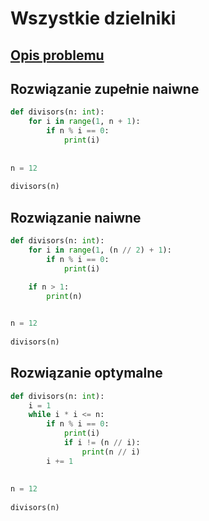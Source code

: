 # Wszystkie dzielniki

## [Opis problemu](../../../../algorithms/integers/divisors.md)


## Rozwiązanie zupełnie naiwne

```python linenums="1"
def divisors(n: int):
    for i in range(1, n + 1):
        if n % i == 0:
            print(i)
 
 
n = 12
 
divisors(n)
```


## Rozwiązanie naiwne

```python linenums="1"
def divisors(n: int):
    for i in range(1, (n // 2) + 1):
        if n % i == 0:
            print(i)
 
    if n > 1:
        print(n)


n = 12
 
divisors(n)
```


## Rozwiązanie optymalne

```python linenums="1"
def divisors(n: int):
    i = 1
    while i * i <= n:
        if n % i == 0:
            print(i)
            if i != (n // i):
                print(n // i)
        i += 1
 
 
n = 12
 
divisors(n)
```

